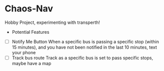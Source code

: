 # Chaos-Nav

Hobby Project, experimenting with transperth!

- Potential Features
- [ ] Notify Me Button
      When a specific bus is passing a specific stop (within 15 minutes), and you have not been notified in the last 10 minutes, text your phone
- [ ] Track bus route
      Track as a specific bus is set to pass specific stops, maybe have a map
